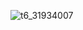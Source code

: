 ![t6_31934007](https://user-images.githubusercontent.com/17806205/203715083-f21a55c0-3371-4e58-b577-2d56e42f0f41.jpg)